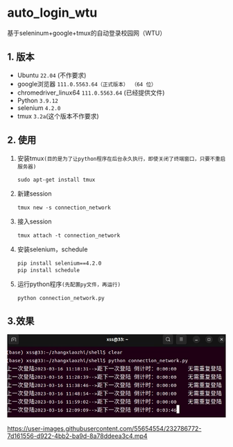 # auto_login_wtu
基于seleninum+google+tmux的自动登录校园网（WTU）

## 1. 版本
- Ubuntu `22.04` (不作要求)
- google浏览器    `111.0.5563.64（正式版本） （64 位）`
- chromedriver_linux64    `111.0.5563.64` (已经提供文件)
- Python `3.9.12`
- selenium  `4.2.0`
- tmux  `3.2a`(这个版本不作要求)

## 2. 使用
1. 安装tmux`(目的是为了让python程序在后台永久执行，即使关闭了终端窗口，只要不重启服务器)`
    ```
    sudo apt-get install tmux
    ```
2. 新建session
    ```
    tmux new -s connection_network
    ```
3. 接入session
    ```
    tmux attach -t connection_network
    ```
4. 安装selenium，schedule
   ```
   pip install selenium==4.2.0
   pip install schedule
   ```
5. 运行python程序`(先配置py文件，再运行)` 
    ```
    python connection_network.py
    ```

## 3.效果
<div align=center>
    <img src="./pic/login.png"/>
</div>


https://user-images.githubusercontent.com/55654554/232786772-7d161556-d922-4bb2-ba9d-8a78ddeea3c4.mp4


  
